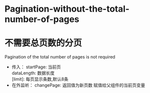 # Pagination-without-the-total-number-of-pages
# 不需要总页数的分页
Pagination of the total number of pages is not required
  - 传入： startPage: 当前页  
          dataLength: 数据长度  
          [limit]: 每页显示条数,默认8条  
  - 在外监听： changePage: 返回值为新页数 赋值给父组件的当前页变量

